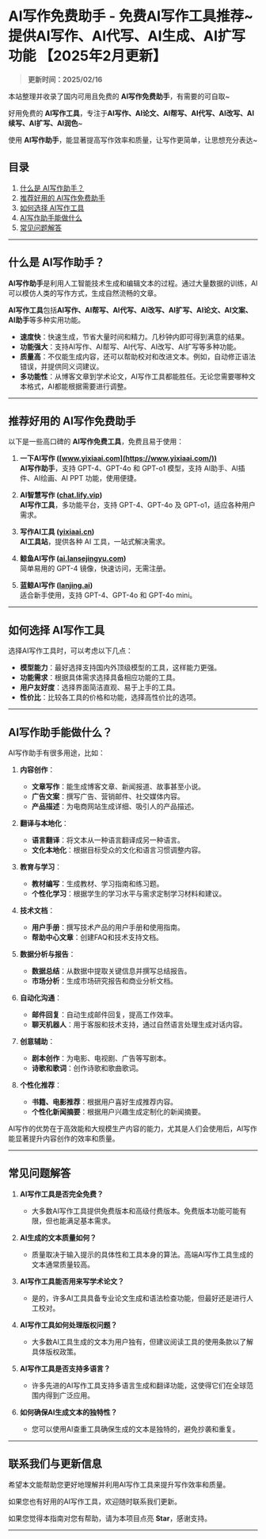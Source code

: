 # AI写作免费助手 - 免费AI写作工具推荐~ 提供AI写作、AI代写、AI生成、AI扩写功能 【2025年2月更新】 

> **更新时间：2025/02/16**   

本站整理并收录了国内可用且免费的 **AI写作免费助手**，有需要的可自取~

好用免费的 **AI写作工具**，专注于**AI写作、AI论文、AI帮写、AI代写、AI改写、AI续写、AI扩写、AI润色**~

使用 **AI写作助手**，能显著提高写作效率和质量，让写作更简单，让思想充分表达~

## 目录

1. [什么是 AI写作助手？](#什么是-ai写作助手)
2. [推荐好用的 AI写作免费助手](#推荐好用的-ai写作免费助手)
3. [如何选择 AI写作工具](#如何选择-ai写作工具)
4. [AI写作助手能做什么](#ai写作助手能做什么)
5. [常见问题解答](#常见问题解答)

---

## 什么是 AI写作助手？

**AI写作助手**是利用人工智能技术生成和编辑文本的过程。通过大量数据的训练，AI可以模仿人类的写作方式，生成自然流畅的文章。

**AI写作工具**包括**AI写作、AI帮写、AI代写、AI改写、AI扩写、AI论文、AI文案、AI助手**等多种实用功能。

- **速度快**：快速生成，节省大量时间和精力。几秒钟内即可得到满意的结果。
- **功能强大**：支持AI写作、AI帮写、AI代写、AI改写、AI扩写等多种功能。
- **质量高**：不仅能生成内容，还可以帮助校对和改进文本。例如，自动修正语法错误，并提供同义词建议。
- **多功能性**：从博客文章到学术论文，AI写作工具都能胜任。无论您需要哪种文本格式，AI都能根据需要进行调整。

---

## 推荐好用的 AI写作免费助手

以下是一些高口碑的 **AI写作免费工具**，免费且易于使用：

1. **一下AI写作 ([www.yixiaai.com](https://www.yixiaai.com/))**  
   **AI写作助手**，支持 GPT-4、GPT-4o 和 GPT-o1 模型，支持 AI助手、AI插件、AI绘画、AI PPT 功能，使用便捷。

2. **AI智慧写作 ([chat.lify.vip](https://chat.lify.vip/))**  
   **AI写作工具**，多功能平台，支持 GPT-4、GPT-4o 及 GPT-o1，适应各种用户需求。

3. **写作AI工具 ([yixiaai.cn](https://yixiaai.cn/))**  
   **AI工具站**，提供各种 AI 工具，一站式解决需求。

4. **鲸鱼AI写作 ([ai.lansejingyu.com](https://ai.lansejingyu.com/))**  
   简单易用的 GPT-4 镜像，快速访问，无需注册。

5. **蓝鲸AI写作 ([lanjing.ai](https://lanjing.ai/))**  
   适合新手使用，支持 GPT-4、GPT-4o 和 GPT-4o mini。

---

## 如何选择 AI写作工具

选择AI写作工具时，可以考虑以下几点：

- **模型能力**：最好选择支持国内外顶级模型的工具，这样能力更强。
- **功能需求**：根据具体需求选择具备相应功能的工具。
- **用户友好度**：选择界面简洁直观、易于上手的工具。
- **性价比**：比较各工具的价格和功能，选择高性价比的选项。

---

## AI写作助手能做什么？

AI写作助手有很多用途，比如：

1. **内容创作**：
   - **文章写作**：能生成博客文章、新闻报道、故事甚至小说。
   - **广告文案**：撰写广告、营销邮件、社交媒体内容。
   - **产品描述**：为电商网站生成详细、吸引人的产品描述。

2. **翻译与本地化**：
   - **语言翻译**：将文本从一种语言翻译成另一种语言。
   - **文化本地化**：根据目标受众的文化和语言习惯调整内容。

3. **教育与学习**：
   - **教材编写**：生成教材、学习指南和练习题。
   - **个性化学习**：根据学生的学习水平与需求定制学习材料和建议。

4. **技术文档**：
   - **用户手册**：撰写技术产品的用户手册和使用指南。
   - **帮助中心文章**：创建FAQ和技术支持文档。

5. **数据分析与报告**：
   - **数据总结**：从数据中提取关键信息并撰写总结报告。
   - **市场分析**：生成市场研究报告和商业分析文档。

6. **自动化沟通**：
   - **邮件回复**：自动生成邮件回复，提高工作效率。
   - **聊天机器人**：用于客服和技术支持，通过自然语言处理生成对话内容。

7. **创意辅助**：
   - **剧本创作**：为电影、电视剧、广告等写剧本。
   - **诗歌和歌词**：创作诗歌和歌曲歌词。

8. **个性化推荐**：
   - **书籍、电影推荐**：根据用户喜好生成推荐内容。
   - **个性化新闻摘要**：根据用户兴趣生成定制化的新闻摘要。

AI写作的优势在于高效能和大规模生产内容的能力，尤其是人们会使用后，AI写作能显著提升内容创作的效率和质量。

---

## 常见问题解答

1. **AI写作工具是否完全免费？**
    - 大多数AI写作工具提供免费版本和高级付费版本。免费版本功能可能有限，但也能满足基本需求。

2. **AI生成的文本质量如何？**
    - 质量取决于输入提示的具体性和工具本身的算法。高端AI写作工具生成的文本通常质量较高。

3. **AI写作工具能否用来写学术论文？**
    - 是的，许多AI工具具备专业论文生成和语法检查功能，但最好还是进行人工校对。

4. **AI写作工具如何处理版权问题？**
    - 大多数AI工具生成的文本为用户独有，但建议阅读工具的使用条款以了解具体版权政策。

5. **AI写作工具是否支持多语言？**
    - 许多先进的AI写作工具支持多语言生成和翻译功能，这使得它们在全球范围内得到广泛应用。

6. **如何确保AI生成文本的独特性？**
    - 您可以使用AI查重工具确保生成的文本是独特的，避免抄袭和重复。

---

## 联系我们与更新信息

希望本文能帮助您更好地理解并利用AI写作工具来提升写作效率和质量。

如果您也有好用的AI写作工具，欢迎随时联系我们更新。

如果您觉得本指南对您有帮助，请为本项目点亮 **Star**，感谢支持。

---
